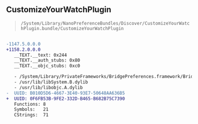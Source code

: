 ## CustomizeYourWatchPlugin

> `/System/Library/NanoPreferenceBundles/Discover/CustomizeYourWatchPlugin.bundle/CustomizeYourWatchPlugin`

```diff

-1147.5.0.0.0
+1158.2.0.0.0
   __TEXT.__text: 0x244
   __TEXT.__auth_stubs: 0x80
   __TEXT.__objc_stubs: 0xc0

   - /System/Library/PrivateFrameworks/BridgePreferences.framework/BridgePreferences
   - /usr/lib/libSystem.B.dylib
   - /usr/lib/libobjc.A.dylib
-  UUID: B010D5D6-4667-3E40-93E7-50648AA636B5
+  UUID: 0F6FB53B-9FE2-332D-B465-B682B75C7390
   Functions: 8
   Symbols:   21
   CStrings:  71

```
